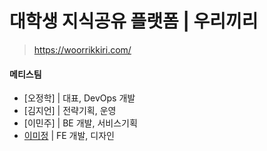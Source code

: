 # 대학생 지식공유 플랫폼 | 우리끼리
> https://woorrikkiri.com/

#### 메티스팀
- [오정학] | 대표, DevOps 개발
- [김지언] | 전략기획, 운영
- [이민주] | BE 개발, 서비스기획
- [이미정](https://github.com/majung2) | FE 개발, 디자인


